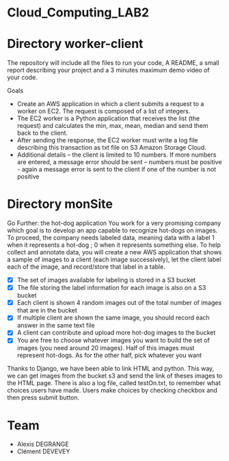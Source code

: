 # Cloud_Computing_LAB2

# Directory worker-client
The repository will include all the files to run your code, A README, a small report describing your
project and a 3 minutes maximum demo video of your code.

Goals
- Create an AWS application in which a client submits a request to a worker on EC2. The request is
composed of a list of integers.
- The EC2 worker is a Python application that receives the list (the request) and calculates the min, max,
mean, median and send them back to the client.
- After sending the response, the EC2 worker must write a log file describing this transaction as txt file
on S3 Amazon Storage Cloud.
- Additional details
– the client is limited to 10 numbers. If more numbers are entered, a message error should be sent
– numbers must be positive - again a message error is sent to the client if one of the number is not
positive


# Directory monSite

Go Further: the hot-dog application
You work for a very promising company which goal is to develop an app capable to recognize hot-dogs on
images. To proceed, the company needs labeled data, meaning data with a label 1 when it represents a
hot-dog ; 0 when it represents something else. To help collect and annotate data, you will create a new AWS
application that shows a sample of images to a client (each image successively), let the client label each of
the image, and record/store that label in a table.
- [x] The set of images available for labeling is stored in a S3 bucket
- [x] The file storing the label information for each image is also on a S3 bucket
- [x] Each client is shown 4 random images out of the total number of images that are in the bucket
- [x] If multiple client are shown the same image, you should record each answer in the same text file
- [x] A client can contribute and upload more hot-dog images to the bucket
- [x] You are free to choose whatever images you want to build the set of images (you need around 20
images). Half of this images must represent hot-dogs. As for the other half, pick whatever you want

Thanks to Django, we have been able to link HTML and python. This way, we can get images from the bucket s3 and send the link of theses images to the HTML page. There is also a log file, called testOn.txt, to remember what choices users have made. Users make choices by checking checkbox and then press submit button. 

# Team
- Alexis DEGRANGE
- Clément DEVEVEY
